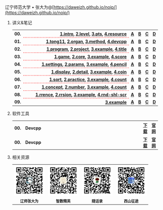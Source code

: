 辽宁师范大学 &bull; 张大为@[https://daweizh.github.io/noip/](https://daweizh.github.io/noip/)

1. 讲义&笔记
    <table style="border:0px;width:100%;">
    <tr>
      <th style="border:0px;text-align:left;width:50px;">00.</th>
      <th style="border:0px; border-bottom:1px dashed red;text-align:right;width:100%;">
        <a href='00/1.intro.html'>1.intro</a>,
        <a href='00/2.level.html'>2.level</a>,
        <a href='00/3.pts.html'>3.pts</a>,
        <a href='00/4.resource.html'>4.resource</a>
      </th>
      <th style="border:0px;"><a href='/.html'>A</a></th>
      <th style="border:0px;"><a href='/.html'>B</a></th>
      <th style="border:0px;"><a href='/.html'>C</a></th>
      <th style="border:0px;"><a href='/.html'>D</a></th>
    </tr><tr>
      <th style="border:0px;text-align:left;width:50px;">01.</th>
      <th style="border:0px; border-bottom:1px dashed red;text-align:right;width:100%;">
        <a href='01/1.tong11.html'>1.tong11</a>,
        <a href='01/2.organ.html'>2.organ</a>,
        <a href='01/3.method.html'>3.method</a>,
        <a href='01/4.devcpp.html'>4.devcpp</a>
      </th>
      <th style="border:0px;"><a href='/.html'>A</a></th>
      <th style="border:0px;"><a href='/.html'>B</a></th>
      <th style="border:0px;"><a href='/.html'>C</a></th>
      <th style="border:0px;"><a href='/.html'>D</a></th>
    </tr><tr>
      <th style="border:0px;text-align:left;width:50px;">02.</th>
      <th style="border:0px; border-bottom:1px dashed red;text-align:right;width:100%;">
        <a href='02/1.program.html'>1.program</a>,
        <a href='02/2.project.html'>2.project</a>,
        <a href='02/3.example.html'>3.example</a>,
        <a href='02/4.junior-2018-title.html'>4.title</a>
      </th>
      <th style="border:0px;"><a href='/.html'>A</a></th>
      <th style="border:0px;"><a href='/.html'>B</a></th>
      <th style="border:0px;"><a href='/.html'>C</a></th>
      <th style="border:0px;"><a href='/.html'>D</a></th>
    </tr><tr>
      <th style="border:0px;text-align:left;width:50px;">03.</th>
      <th style="border:0px; border-bottom:1px dashed red;text-align:right;width:100%;">
        <a href='03/1.game.html'>1.game</a>,
        <a href='03/2.core.html'>2.core</a>,
        <a href='03/3.example.html'>3.example</a>,
        <a href='03/4.junior-2017-score.html'>4.score</a>
      </th>
      <th style="border:0px;"><a href='/.html'>A</a></th>
      <th style="border:0px;"><a href='/.html'>B</a></th>
      <th style="border:0px;"><a href='/.html'>C</a></th>
      <th style="border:0px;"><a href='/.html'>D</a></th>
    </tr><tr>
      <th style="border:0px;text-align:left;width:50px;">04.</th>
      <th style="border:0px; border-bottom:1px dashed red;text-align:right;width:100%;">
        <a href='04/1.settings.html'>1.settings</a>,
        <a href='04/2.params.html'>2.params</a>,
        <a href='04/3.example.html'>3.example</a>,
        <a href='04/4.junior-2016-pencil.html'>4.pencil</a>
      </th>
      <th style="border:0px;"><a href='/.html'>A</a></th>
      <th style="border:0px;"><a href='/.html'>B</a></th>
      <th style="border:0px;"><a href='/.html'>C</a></th>
      <th style="border:0px;"><a href='/.html'>D</a></th>
    </tr><tr>
      <th style="border:0px;text-align:left;width:50px;">05.</th>
      <th style="border:0px; border-bottom:1px dashed red;text-align:right;width:100%;">
        <a href='05/1.display.html'>1.display</a>,
        <a href='05/2.detail.html'>2.detail</a>,
        <a href='05/3.example.html'>3.example</a>,
        <a href='05/4.junior-2015-coin.html'>4.coin</a>
      </th>
      <th style="border:0px;"><a href='/.html'>A</a></th>
      <th style="border:0px;"><a href='/.html'>B</a></th>
      <th style="border:0px;"><a href='/.html'>C</a></th>
      <th style="border:0px;"><a href='/.html'>D</a></th>
    </tr><tr>
      <th style="border:0px;text-align:left;width:50px;">06.</th>
      <th style="border:0px; border-bottom:1px dashed red;text-align:right;width:100%;">
        <a href='06/1.sort.html'>1.sort</a>,
        <a href='06/2.practice.html'>2.practice</a>,
        <a href='06/3.example.html'>3.example</a>,
        <a href='06/4.junior-2014-count.html'>4.count</a>
      </th>
      <th style="border:0px;"><a href='/.html'>A</a></th>
      <th style="border:0px;"><a href='/.html'>B</a></th>
      <th style="border:0px;"><a href='/.html'>C</a></th>
      <th style="border:0px;"><a href='/.html'>D</a></th>
    </tr><tr>
      <th style="border:0px;text-align:left;width:50px;">07.</th>
      <th style="border:0px; border-bottom:1px dashed red;text-align:right;width:100%;">
          <a href='07/1.concept.html'>1.concept</a>,
          <a href='07/2.number.html'>2.number</a>,
          <a href='07/3.example.html'>3.example</a>,
          <a href='07/4.junior-2013-count.html'>4.count</a>
      </th>
      <th style="border:0px;"><a href='/.html'>A</a></th>
      <th style="border:0px;"><a href='/.html'>B</a></th>
      <th style="border:0px;"><a href='/.html'>C</a></th>
      <th style="border:0px;"><a href='/.html'>D</a></th>
      </tr>
      <tr>
      <th style="border:0px;text-align:left;width:50px;">08.</th>
      <th style="border:0px; border-bottom:1px dashed red;text-align:right;width:100%;">
          <a href='08/1.recurrence.html'>1.rrence</a>,
          <a href='08/2.recursion.html'>2.rrsion</a>,
          <a href='08/3.example.html'>3.example</a>,
          <a href='08/4.junior-2006-random-2007-scholar-2009-score.html'>4.rnd-shl-scr</a>
      </th>
      <th style="border:0px;"><a href='/.html'>A</a></th>
      <th style="border:0px;"><a href='/.html'>B</a></th>
      <th style="border:0px;"><a href='/.html'>C</a></th>
      <th style="border:0px;"><a href='/.html'>D</a></th>
      </tr>
      <tr>
      <th style="border:0px;text-align:left;width:50px;">09.</th>
      <th style="border:0px; border-bottom:1px dashed red;text-align:right;width:100%;">
      <a href='09/3.example.html'>3.example</a>
      </th>
      <th style="border:0px;"><a href='/.html'>A</a></th>
      <th style="border:0px;"><a href='/.html'>B</a></th>
      <th style="border:0px;"><a href='/.html'>C</a></th>
      <th style="border:0px;"><a href='/.html'>D</a></th>
      </tr>
    </table>

2. 软件工具
    <table style="border:0px;width:100%;">
    <tr>
      <th style="border:0px;width:50px;">00.</th>
      <th style="border:0px;width:100%;">Devcpp</th>
      <th style="border:0px;width:50px;"><a href='/.html'>下载</a></th>
      <th style="border:0px;width:50px;"><a href='/.html'>官网</a></th>
    </tr>
    <tr>
      <th style="border:0px;width:50px;">00.</th>
      <th style="border:0px;width:100%;">Devcpp</th>
      <th style="border:0px;width:50px;"><a href='/.html'>下载</a></th>
      <th style="border:0px;width:50px;"><a href='/.html'>官网</a></th>
    </tr>
    </table>

3. 相关资源
    <table style="border:0px;font-size:12px;width:100%">
    <tr>
    <td style="border:0px;">
      <img src="assets/me/img/zdw.jpg" width="100">
    </td><td style="border:0px;">
      <img src="assets/me/img/idea.jpg" width="100">
    </td><td style="border:0px;">
      <img src="assets/me/img/shl.jpg" width="100">
    </td><td style="border:0px;">
      <img src="assets/me/img/xszt.jpg" width="100">
    </td>
    </tr>
    <tr>
    <th style="border:0px;text-align:center;">辽师张大为</th>
    <th style="border:0px;text-align:center;">智数精英</th>
    <th style="border:0px;text-align:center;">随话录</th>
    <th style="border:0px;text-align:center;">西山征途</th>
    </tr>
    </table>
